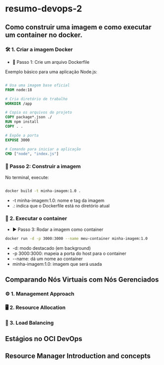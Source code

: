 # resumo-devops-2

## Como construir uma imagem e como executar um container no docker.

### 🛠️ 1. Criar a imagem Docker

- 📄 Passo 1: Crie um arquivo Dockerfile

Exemplo básico para uma aplicação Node.js:
```Dockerfile

# Usa uma imagem base oficial
FROM node:18

# Cria diretório de trabalho
WORKDIR /app

# Copia os arquivos do projeto
COPY package*.json ./
RUN npm install
COPY . .

# Expõe a porta
EXPOSE 3000

# Comando para iniciar a aplicação
CMD ["node", "index.js"]


```

### 🧱 Passo 2: Construir a imagem

No terminal, execute:

```bash

docker build -t minha-imagem:1.0 .

```

- -t minha-imagem:1.0: nome e tag da imagem
- .: indica que o Dockerfile está no diretório atual

### 🚀 2. Executar o container

- ▶️ Passo 3: Rodar a imagem como container

```bash
docker run -d -p 3000:3000 --name meu-container minha-imagem:1.0
```

* -d: modo destacado (em background)
* -p 3000:3000: mapeia a porta do host para o container
* --name: dá um nome ao container
* minha-imagem:1.0: imagem que será usada

## Comparando Nós Virtuais com Nós Gerenciados

### ⚙️ 1. Management Approach

### 🖥️ 2. Resource Allocation

### 🔀 3. Load Balancing

## Estágios no OCI DevOps

## Resource Manager Introduction and concepts


